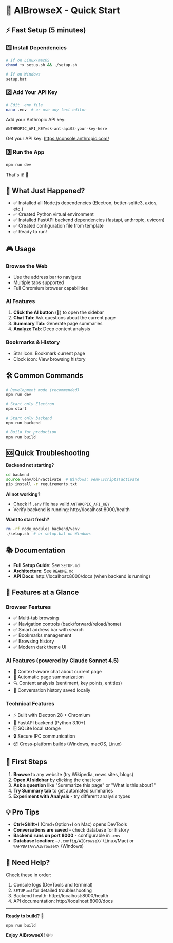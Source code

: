 # 🚀 AIBrowseX - Quick Start

## ⚡ Fast Setup (5 minutes)

### 1️⃣ Install Dependencies
```bash
# If on Linux/macOS
chmod +x setup.sh && ./setup.sh

# If on Windows
setup.bat
```

### 2️⃣ Add Your API Key
```bash
# Edit .env file
nano .env  # or use any text editor
```

Add your Anthropic API key:
```env
ANTHROPIC_API_KEY=sk-ant-api03-your-key-here
```

Get your API key: https://console.anthropic.com/

### 3️⃣ Run the App
```bash
npm run dev
```

That's it! 🎉

## 📖 What Just Happened?

- ✅ Installed all Node.js dependencies (Electron, better-sqlite3, axios, etc.)
- ✅ Created Python virtual environment
- ✅ Installed FastAPI backend dependencies (fastapi, anthropic, uvicorn)
- ✅ Created configuration file from template
- ✅ Ready to run!

## 🎮 Usage

### Browse the Web
- Use the address bar to navigate
- Multiple tabs supported
- Full Chromium browser capabilities

### AI Features
1. **Click the AI button** (💬) to open the sidebar
2. **Chat Tab**: Ask questions about the current page
3. **Summary Tab**: Generate page summaries
4. **Analyze Tab**: Deep content analysis

### Bookmarks & History
- Star icon: Bookmark current page
- Clock icon: View browsing history

## 🛠️ Common Commands

```bash
# Development mode (recommended)
npm run dev

# Start only Electron
npm start

# Start only backend
npm run backend

# Build for production
npm run build
```

## 🆘 Quick Troubleshooting

**Backend not starting?**
```bash
cd backend
source venv/bin/activate  # Windows: venv\Scripts\activate
pip install -r requirements.txt
```

**AI not working?**
- Check if `.env` file has valid `ANTHROPIC_API_KEY`
- Verify backend is running: http://localhost:8000/health

**Want to start fresh?**
```bash
rm -rf node_modules backend/venv
./setup.sh  # or setup.bat on Windows
```

## 📚 Documentation

- **Full Setup Guide**: See `SETUP.md`
- **Architecture**: See `README.md`
- **API Docs**: http://localhost:8000/docs (when backend is running)

## 🌟 Features at a Glance

### Browser Features
- ✅ Multi-tab browsing
- ✅ Navigation controls (back/forward/reload/home)
- ✅ Smart address bar with search
- ✅ Bookmarks management
- ✅ Browsing history
- ✅ Modern dark theme UI

### AI Features (powered by Claude Sonnet 4.5)
- 🤖 Context-aware chat about current page
- 📝 Automatic page summarization
- 🔍 Content analysis (sentiment, key points, entities)
- 💾 Conversation history saved locally

### Technical Features
- ⚡ Built with Electron 28 + Chromium
- 🐍 FastAPI backend (Python 3.10+)
- 🗄️ SQLite local storage
- 🔒 Secure IPC communication
- 📦 Cross-platform builds (Windows, macOS, Linux)

## 🎯 First Steps

1. **Browse** to any website (try Wikipedia, news sites, blogs)
2. **Open AI sidebar** by clicking the chat icon
3. **Ask a question** like "Summarize this page" or "What is this about?"
4. **Try Summary tab** to get automated summaries
5. **Experiment with Analysis** - try different analysis types

## 💡 Pro Tips

- **Ctrl+Shift+I** (Cmd+Option+I on Mac) opens DevTools
- **Conversations are saved** - check database for history
- **Backend runs on port 8000** - configurable in `.env`
- **Database location**: `~/.config/AIBrowseX/` (Linux/Mac) or `%APPDATA%\AIBrowseX\` (Windows)

## 🤝 Need Help?

Check these in order:
1. Console logs (DevTools and terminal)
2. `SETUP.md` for detailed troubleshooting
3. Backend health: http://localhost:8000/health
4. API documentation: http://localhost:8000/docs

---

**Ready to build?** 🚀
```bash
npm run build
```

**Enjoy AIBrowseX!** 🌐✨
